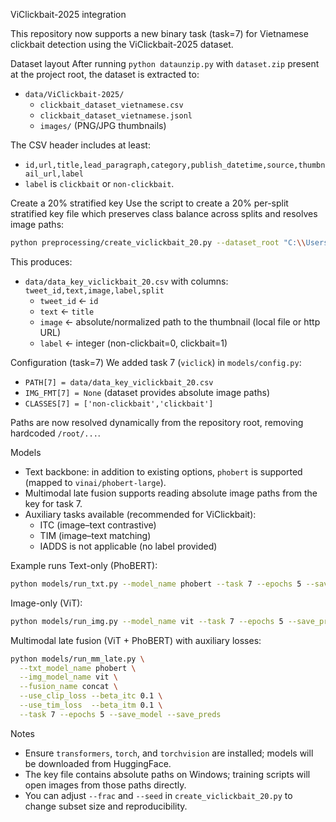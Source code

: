 ViClickbait-2025 integration

This repository now supports a new binary task (task=7) for Vietnamese clickbait detection using the ViClickbait-2025 dataset.

Dataset layout
After running `python dataunzip.py` with `dataset.zip` present at the project root, the dataset is extracted to:

- `data/ViClickbait-2025/`
  - `clickbait_dataset_vietnamese.csv`
  - `clickbait_dataset_vietnamese.jsonl`
  - `images/` (PNG/JPG thumbnails)

The CSV header includes at least:
- `id,url,title,lead_paragraph,category,publish_datetime,source,thumbnail_url,label`
- `label` is `clickbait` or `non-clickbait`.

Create a 20% stratified key
Use the script to create a 20% per-split stratified key file which preserves class balance across splits and resolves image paths:

```bash
python preprocessing/create_viclickbait_20.py --dataset_root "C:\\Users\\huynh\\OneDrive\\Máy tính\\task1\\mvsa\\data\\ViClickbait-2025"
```

This produces:
- `data/data_key_viclickbait_20.csv` with columns: `tweet_id,text,image,label,split`
  - `tweet_id` ← `id`
  - `text` ← `title`
  - `image` ← absolute/normalized path to the thumbnail (local file or http URL)
  - `label` ← integer (non-clickbait=0, clickbait=1)

Configuration (task=7)
We added task 7 (`viclick`) in `models/config.py`:
- `PATH[7] = data/data_key_viclickbait_20.csv`
- `IMG_FMT[7] = None` (dataset provides absolute image paths)
- `CLASSES[7] = ['non-clickbait','clickbait']`

Paths are now resolved dynamically from the repository root, removing hardcoded `/root/...`.

Models
- Text backbone: in addition to existing options, `phobert` is supported (mapped to `vinai/phobert-large`).
- Multimodal late fusion supports reading absolute image paths from the key for task 7.
- Auxiliary tasks available (recommended for ViClickbait):
  - ITC (image–text contrastive)
  - TIM (image–text matching)
  - IADDS is not applicable (no label provided)

Example runs
Text-only (PhoBERT):
```bash
python models/run_txt.py --model_name phobert --task 7 --epochs 5 --save_preds --save_model
```

Image-only (ViT):
```bash
python models/run_img.py --model_name vit --task 7 --epochs 5 --save_preds --save_model
```

Multimodal late fusion (ViT + PhoBERT) with auxiliary losses:
```bash
python models/run_mm_late.py \
  --txt_model_name phobert \
  --img_model_name vit \
  --fusion_name concat \
  --use_clip_loss --beta_itc 0.1 \
  --use_tim_loss  --beta_itm 0.1 \
  --task 7 --epochs 5 --save_model --save_preds
```

Notes
- Ensure `transformers`, `torch`, and `torchvision` are installed; models will be downloaded from HuggingFace.
- The key file contains absolute paths on Windows; training scripts will open images from those paths directly.
- You can adjust `--frac` and `--seed` in `create_viclickbait_20.py` to change subset size and reproducibility.



